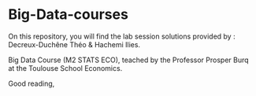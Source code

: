 # Big-Data-courses


On this repository, you will find the lab session solutions provided by : Decreux-Duchêne Théo & Hachemi Ilies. 

Big Data Course (M2 STATS ECO), teached by the Professor Prosper Burq at the Toulouse School Economics. 

Good reading, 


